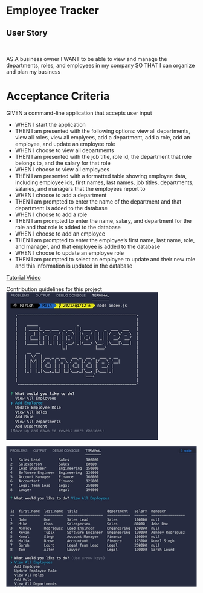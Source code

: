 # Employee Tracker

## User Story

<br>

AS A business owner
I WANT to be able to view and manage the departments, roles, and employees in my company
SO THAT I can organize and plan my business

# Acceptance Criteria

GIVEN a command-line application that accepts user input
<br>

<ul>
<li>WHEN I start the application</li>
<li>THEN I am presented with the following options: view all departments, view all roles, view all emplyees, add a department, add a role, add an employee, and update an employee role </li>
<li>WHEN I choose to view all departments</li>
<li>THEN I am presented with the job title, role id, the department that role belongs to, and the salary for that role</li>
<li>WHEN I choose to view all employees</li>
<li>THEN I am presented with a formatted table showing employee data, including employee ids, first names, last names, job titles, departments, salaries, and managers that the employees report to</li>
<li>WHEN I choose to add a department</li>
<li>THEN I am prompted to enter the name of the department and that department is added to the database</li>
<li>WHEN I choose to add a role</li>
<li>THEN I am prompted to enter the name, salary, and department for the role and that role is added to the database</li>
<li>WHEN I choose to add an employee</li>
<li>THEN I am prompted to enter the employee’s first name, last name, role, and manager, and that employee is added to the database</li>
<li>WHEN I choose to update an employee role</li>
<li>THEN I am prompted to select an employee to update and their new role and this information is updated in the database</li>
</ul>

[Tutorial Video](https://drive.google.com/file/d/1Ur0UQvlgTldEb8q1TTZqtEyHZ1AKqI54/view)

Contribution guidelines for this project
<img src="./assets/images/employee-capture1.png"/>

<img src="./assets/images/employee-capture2.png"/>

